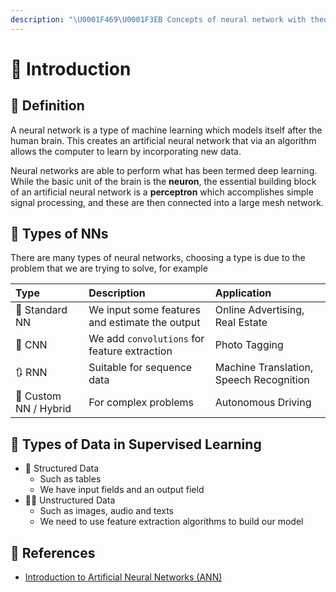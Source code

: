 ```yaml
---
description: "\U0001F469‍\U0001F3EB Concepts of neural network with theoric details"
---
```


# 🌱 Introduction

## 🔎 Definition

A neural network is a type of machine learning which models itself after the human brain. This creates an artificial neural network that via an algorithm allows the computer to learn by incorporating new data.

Neural networks are able to perform what has been termed deep learning. While the basic unit of the brain is the **neuron**, the essential building block of an artificial neural network is a **perceptron** which accomplishes simple signal processing, and these are then connected into a large mesh network.

## 📑 Types of NNs

There are many types of neural networks, choosing a type is due to the problem that we are trying to solve, for example

| Type | Description | Application |
| :--- | :--- | :--- |
| 👼 Standard NN | We input some features and estimate the output | Online Advertising, Real Estate |
| 🎨 CNN | We add `convolutions` for feature extraction | Photo Tagging |
| 🔃 RNN | Suitable for sequence data | Machine Translation, Speech Recognition |
| 🤨 Custom NN / Hybrid | For complex problems | Autonomous Driving |

## 🎨 Types of Data in Supervised Learning

* 🚧 Structured Data
  * Such as tables
  * We have input fields and an output field
* 🤹‍♂️ Unstructured Data
  * Such as images, audio and texts
  * We need to use feature extraction algorithms to build our model

## 🧐 References

* [Introduction to Artificial Neural Networks \(ANN\)](https://searchenterpriseai.techtarget.com/definition/neural-network)

